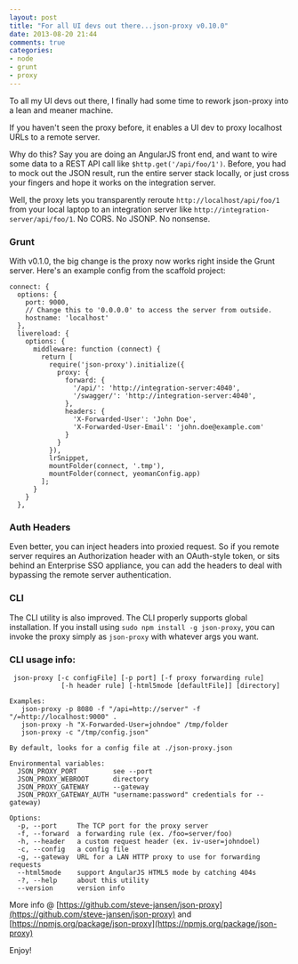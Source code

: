```yaml
---
layout: post
title: "For all UI devs out there...json-proxy v0.10.0"
date: 2013-08-20 21:44
comments: true
categories: 
- node
- grunt
- proxy
---
```



To all my UI devs out there, I finally had some time to rework json-proxy into a lean and meaner machine. 

If you haven't seen the proxy before, it enables a UI dev to proxy localhost URLs to a remote server.

Why do this?   Say you are doing an AngularJS front end, and want to wire some data to a REST API call like `$http.get('/api/foo/1')`.
Before, you had to mock out the JSON result, run the entire server stack locally, or just cross your fingers and hope it works on the integration server.  

Well, the proxy lets you transparently reroute `http://localhost/api/foo/1` from your local laptop to an integration server
like `http://integration-server/api/foo/1`.  No CORS.  No JSONP.  No nonsense.  

### Grunt

With v0.1.0, the big change is the proxy now works right inside the Grunt server.   Here's an example config from the scaffold project:

    connect: {
      options: {
        port: 9000,
        // Change this to '0.0.0.0' to access the server from outside.
        hostname: 'localhost'
      },
      livereload: {
        options: {
          middleware: function (connect) {
            return [
              require('json-proxy').initialize({
                proxy: {
                  forward: {
                    '/api/': 'http://integration-server:4040',
                    '/swagger/': 'http://integration-server:4040',
                  },
                  headers: {
                    'X-Forwarded-User': 'John Doe',
                    'X-Forwarded-User-Email': 'john.doe@example.com'
                  }
                }
              }),
              lrSnippet,
              mountFolder(connect, '.tmp'),
              mountFolder(connect, yeomanConfig.app)
            ];
          }
        }
      },



### Auth Headers

Even better, you can inject headers into proxied request.  So if you remote server requires an Authorization header with an OAuth-style token, or sits behind an Enterprise SSO appliance, you can add the headers to deal with bypassing the remote server authentication.

### CLI

The CLI utility is also improved.  The CLI properly supports global installation. 
If you install using `sudo npm install -g json-proxy`, you can invoke the proxy simply as `json-proxy` with whatever args you want.



### CLI usage info:

     json-proxy [-c configFile] [-p port] [-f proxy forwarding rule]
                 [-h header rule] [-html5mode [defaultFile]] [directory]

    Examples:
       json-proxy -p 8080 -f "/api=http://server" -f "/=http://localhost:9000" .
       json-proxy -h "X-Forwarded-User=johndoe" /tmp/folder
       json-proxy -c "/tmp/config.json"

    By default, looks for a config file at ./json-proxy.json

    Environmental variables:
      JSON_PROXY_PORT         see --port
      JSON_PROXY_WEBROOT      directory
      JSON_PROXY_GATEWAY      --gateway
      JSON_PROXY_GATEWAY_AUTH "username:password" credentials for --gateway)

    Options:
      -p, --port     The TCP port for the proxy server                      
      -f, --forward  a forwarding rule (ex. /foo=server/foo)                
      -h, --header   a custom request header (ex. iv-user=johndoel)         
      -c, --config   a config file                                          
      -g, --gateway  URL for a LAN HTTP proxy to use for forwarding requests
      --html5mode    support AngularJS HTML5 mode by catching 404s          
      -?, --help     about this utility                                     
      --version      version info            


More info @ [https://github.com/steve-jansen/json-proxy](https://github.com/steve-jansen/json-proxy) and 
[https://npmjs.org/package/json-proxy](https://npmjs.org/package/json-proxy)

Enjoy!